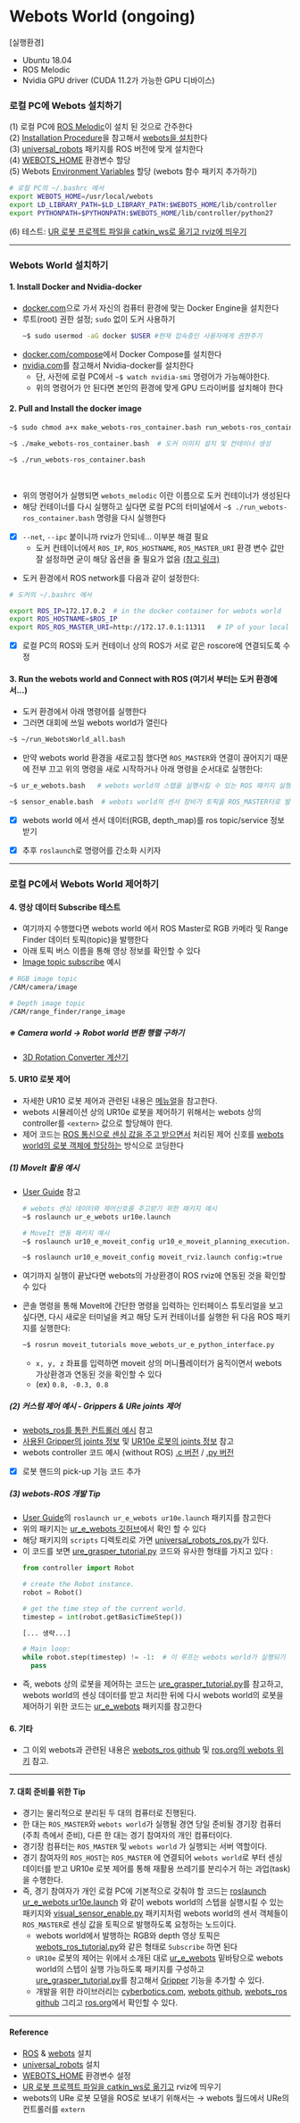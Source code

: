 # Webots World (ongoing)

[실행환경]
* Ubuntu 18.04 
* ROS Melodic  
* Nvidia GPU driver (CUDA 11.2가 가능한 GPU 디바이스)



### 로컬 PC에 Webots 설치하기 
(1) 로컬 PC에 [ROS Melodic](http://wiki.ros.org/melodic)이 설치 된 것으로 간주한다 <br/>
(2) [Installation Procedure](https://cyberbotics.com/doc/guide/installation-procedure#installation-procedure)을 참고해서 [webots을 설치](https://cyberbotics.com/)한다 <br/>
(3) [universal_robots](http://wiki.ros.org/universal_robots) 패키지를 ROS 버전에 맞게 설치한다 <br/>
(4) [WEBOTS_HOME](https://cyberbotics.com/doc/guide/tutorial-8-using-ros) 환경변수 할당<br/>
(5) Webots [Environment Variables](https://www.cyberbotics.com/doc/guide/running-extern-robot-controllers?tab-os=linux&tab-language=python#environment-variables) 할당 (webots 함수 패키지 추가하기)
  ```bash
  # 로컬 PC의 ~/.bashrc 에서 
  export WEBOTS_HOME=/usr/local/webots
  export LD_LIBRARY_PATH=$LD_LIBRARY_PATH:$WEBOTS_HOME/lib/controller
  export PYTHONPATH=$PYTHONPATH:$WEBOTS_HOME/lib/controller/python27
  ```
(6) 테스트: [UR 로봇 프로젝트 파일을 catkin_ws로 옮기고 rviz에 띄우기](https://cyberbotics.com/doc/guide/ure)

***

### Webots World 설치하기 
#### 1. Install Docker and Nvidia-docker 
* [docker.com](https://docs.docker.com/engine/install/ubuntu/)으로 가서 자신의 컴퓨터 환경에 맞는 Docker Engine을 설치한다 
* 루트(root) 권한 설정; ```sudo``` 없이 도커 사용하기 
  ``` bash
  ~$ sudo usermod -aG docker $USER #현재 접속중인 사용자에게 권한주기 
  ```
* [docker.com/compose](https://docs.docker.com/compose/install/)에서 Docker Compose를 설치한다 
* [nvidia.com](https://docs.nvidia.com/datacenter/cloud-native/container-toolkit/install-guide.html#docker)를 참고해서 Nvidia-docker를 설치한다 
  * 단, 사전에 로컬 PC에서 ```~$ watch nvidia-smi``` 명령어가 가능해야한다. 
  * 위의 명령어가 안 된다면 본인의 환경에 맞게 GPU 드라이버를 설치해야 한다 


#### 2. Pull and Install the docker image 
```bash
~$ sudo chmod a+x make_webots-ros_container.bash run_webots-ros_container.bash  # 실행 권한 부여 

~$ ./make_webots-ros_container.bash  # 도커 이미지 설치 및 컨테이너 생성 

~$ ./run_webots-ros_container.bash

```


<br/>

* 위의 명령어가 실행되면 ```webots_melodic``` 이란 이름으로 도커 컨테이너가 생성된다 
* 해당 컨테이너를 다시 실행하고 싶다면 로컬 PC의 터미널에서 ```~$ ./run_webots-ros_container.bash``` 명령을 다시 실행한다 


- [x] ```--net```, ```--ipc``` 붙이니까 rviz가 안되네... 이부분 해결 필요 
  * 도커 컨테이너에서 ```ROS_IP```, ```ROS_HOSTNAME```, ```ROS_MASTER_URI``` 환경 변수 값만 잘 설정하면 굳이 해당 옵션을 줄 필요가 없음 [(참고 링크)](https://www.ybliu.com/2020/05/ros-remote-debgging-and-communication.html)

- 도커 환경에서 ROS network를 다음과 같이 설정한다: 
```bash 
# 도커의 ~/.bashrc 에서 

export ROS_IP=172.17.0.2  # in the docker container for webots world
export ROS_HOSTNAME=$ROS_IP
export ROS_ROS_MASTER_URI=http://172.17.0.1:11311   # IP of your local PC for ROS Master 
```
- [x] 로컬 PC의 ROS와 도커 컨테이너 상의 ROS가 서로 같은 roscore에 연결되도록 수정  
  

#### 3. Run the webots world and Connect with ROS (여기서 부터는 도커 환경에서...)
* 도커 환경에서 아래 명령어를 실행한다
* 그러면 대회에 쓰일 webots world가 열린다 
```bash
~$ ~/run_WebotsWorld_all.bash
```
* 만약 webots world 환경을 새로고침 했다면 ```ROS_MASTER```와 연결이 끊어지기 때문에 전부 끄고 위의 명령을 새로 시작하거나 아래 명령을 순서대로 실행한다: 
```bash
~$ ur_e_webots.bash   # webots world의 스텝을 실행시킬 수 있는 ROS 패키지 실행 

~$ sensor_enable.bash  # webots world의 센서 장비가 토픽을 ROS_MASTER터로 발행하도록 서비스 요청(call)
```

- [x] webots world 에서 센서 데이터(RGB, depth_map)를 ros topic/service 정보 받기 
- [x] 추후 ```roslaunch```로 명령어를 간소화 시키자 


***
### 로컬 PC에서 Webots World 제어하기 


#### 4. 영상 데이터 Subscribe 테스트 
* 여기까지 수행했다면 webots world 에서 ROS Master로 RGB 카메라 및 Range Finder 데이터 토픽(topic)을 발행한다 
* 아래 토픽 버스 이름을 통해 영상 정보를 확인할 수 있다 
* [Image topic subscribe](https://github.com/DoranLyong/webots-ros-melodic-project/blob/main/catkin_ws/src/ur_e_webots/scripts/webots_ros_tutorial.py) 예시 
```bash 
# RGB image topic 
/CAM/camera/image

# Depth image topic 
/CAM/range_finder/range_image
```

##### ※ Camera world → Robot world 변환 행렬 구하기 


* [3D Rotation Converter 계산기](https://www.andre-gaschler.com/rotationconverter/)




#### 5. UR10 로봇 제어
* 자세한 UR10 로봇 제어과 관련된 내용은 [메뉴얼](https://cyberbotics.com/doc/guide/ure)을 참고한다. 
* webots 시뮬레이션 상의 UR10e 로봇을 제어하기 위해서는 webots 상의 controller를 ```<extern>``` 값으로 할당해야 한다. 
* 제어 코드는 [ROS 통신으로 센싱 값을 주고 받으면서](https://github.com/cyberbotics/webots_ros/blob/master/scripts/ros_controller.py) 처리된 제어 신호를 [webots world의 로봇 객체에 할당하는](https://github.com/cyberbotics/webots_ros/blob/master/scripts/ros_python.py) 방식으로 코딩한다 

##### (1) MoveIt 활용 예시 
* [User Guide](https://cyberbotics.com/doc/guide/ure?tab-language=python#ros) 참고 

  ```bash  
  # webots 센싱 데이터와 제어신호를 주고받기 위한 패키지 예시 
  ~$ roslaunch ur_e_webots ur10e.launch
  
  # MoveIt 연동 패키지 예시 
  ~$ roslaunch ur10_e_moveit_config ur10_e_moveit_planning_execution.launch
  
  ~$ roslaunch ur10_e_moveit_config moveit_rviz.launch config:=true   
  ```
* 여기까지 실행이 끝났다면 webots의 가상환경이 ROS rviz에 연동된 것을 확인할 수 있다 
* 콘솔 명령을 통해 MoveIt에 간단한 명령을 입력하는 인터페이스 튜토리얼을 보고 싶다면, 다시 새로운 터미널을 켜고 해당 도커 컨테이너를 실행한 뒤 다음 ROS 패키지를 실행한다: 
  ```bash
  ~$ rosrun moveit_tutorials move_webots_ur_e_python_interface.py  
  ```
  * ```x, y, z``` 좌표를 입력하면 moveit 상의 머니퓰레이터가 움직이면서 webots 가상환경과 연동된 것을 확인할 수 있다 
  * (ex) ```0.8, -0.3, 0.8``` 

##### (2) 커스텀 제어 예시 - Grippers & URe joints 제어 
* [webots_ros를 통한 컨트롤러 예시](https://github.com/cyberbotics/webots_ros/tree/master/scripts) 참고 
* [사용된 Gripper의 joints 정보](https://cyberbotics.com/doc/guide/gripper-actuators#robotiq-3f-gripper) 및 [UR10e 로봇의 joints 정보](https://cyberbotics.com/doc/guide/ure?tab-language=python) 참고 
* webots controller 코드 예시 (without ROS) [.c 버전](https://github.com/cyberbotics/webots/blob/master/projects/robots/universal_robots/controllers/ure_can_grasper/ure_can_grasper.c)  / [.py 버전](https://github.com/DoranLyong/webots-ros-melodic-project/blob/main/controllers/ure_grasper_tutorial/ure_grasper_tutorial.py)


- [x] 로봇 핸드의 pick-up 기능 코드 추가 

##### (3) webots-ROS 개발 Tip
* [User Guide](https://cyberbotics.com/doc/guide/ure?tab-language=python#ros)의 ```roslaunch ur_e_webots ur10e.launch``` 패키지를 참고한다 
* 위의 패키지는 [ur_e_webots 깃허브](https://github.com/cyberbotics/webots/tree/released/projects/robots/universal_robots/resources/ros_package/ur_e_webots)에서 확인 할 수 있다 
* 해당 패키지의 ```scripts``` 디렉토리로 가면 [universal_robots_ros.py](https://github.com/cyberbotics/webots/blob/released/projects/robots/universal_robots/resources/ros_package/ur_e_webots/scripts/universal_robots_ros.py)가 있다. 
* 이 코드를 보면 [ure_grasper_tutorial.py](https://github.com/DoranLyong/webots-ros-melodic-project/blob/main/controllers/ure_grasper_tutorial/ure_grasper_tutorial.py) 코드와 유사한 형태를 가지고 있다 : 
  ```python
  from controller import Robot

  # create the Robot instance.
  robot = Robot()

  # get the time step of the current world.
  timestep = int(robot.getBasicTimeStep())

  [... 생략...] 

  # Main loop:
  while robot.step(timestep) != -1:  # 이 루프는 webots world가 실행되기 위해 반드시 필요하다 
    pass 
  ``` 
* 즉, webots 상의 로봇을 제어하는 코드는 [ure_grasper_tutorial.py](https://github.com/DoranLyong/webots-ros-melodic-project/blob/main/controllers/ure_grasper_tutorial/ure_grasper_tutorial.py)를 참고하고, webots world의 센싱 데이터를 받고 처리한 뒤에 다시 webots world의 로봇을 제어하기 위한 코드는 [ur_e_webots](https://github.com/cyberbotics/webots/tree/released/projects/robots/universal_robots/resources/ros_package/ur_e_webots) 패키지를 참고한다 
  



#### 6. 기타 
* 그 이외 webots과 관련된 내용은 [webots_ros github](https://github.com/cyberbotics/webots_ros) 및 [ros.org의 webots 위키](http://wiki.ros.org/webots) 참고. 

***

#### 7. 대회 준비를 위한 Tip
* 경기는 물리적으로 분리된 두 대의 컴퓨터로 진행된다. 
* 한 대는 ```ROS_MASTER```와 ```webots world```가 실행될 경연 당일 준비될 경기장 컴퓨터(주최 측에서 준비), 다른 한 대는 경기 참여자의 개인 컴퓨터이다. 
* 경기장 컴퓨터는 ```ROS_MASTER``` 및 ```webots world``` 가 실행되는 서버 역할이다. 
* 경기 참여자의 ```ROS_HOST```는 ```ROS_MASTER``` 에 연결되어 ```webots world```로 부터 센싱 데이터를 받고 UR10e 로봇 제어를 통해 재활용 쓰레기를 분리수거 하는 과업(task)을 수행한다. 
* 즉, 경기 참여자가 개인 로컬 PC에 기본적으로 갖춰야 할 코드는 [roslaunch ur_e_webots ur10e.launch](https://cyberbotics.com/doc/guide/ure?tab-language=python#ros) 와 같이 webots world의 스텝을 실행시킬 수 있는 패키지와 [visual_sensor_enable.py](https://github.com/DoranLyong/webots-ros-melodic-project/blob/main/catkin_ws/src/ur_e_webots/scripts/visual_sensor_enable.py) 패키지처럼 webots world의 센서 객체들이 ```ROS_MASTER```로 센싱 값을 토픽으로 발행하도록 요청하는 노드이다. 
  * webots world에서 발행하는 RGB와 depth 영상 토픽은 [webots_ros_tutorial.py](https://github.com/DoranLyong/webots-ros-melodic-project/blob/main/catkin_ws/src/ur_e_webots/scripts/webots_ros_tutorial.py)와 같은 형태로 ```Subscribe``` 하면 된다
  * ```UR10e``` 로봇의 제어는 위에서 소개된 대로 [ur_e_webots](https://github.com/cyberbotics/webots/tree/released/projects/robots/universal_robots/resources/ros_package/ur_e_webots/scripts) 밑바탕으로 webots world의 스텝이 실행 가능하도록 패키지를 구성하고 [ure_grasper_tutorial.py](https://github.com/DoranLyong/webots-ros-melodic-project/blob/main/controllers/ure_grasper_tutorial/ure_grasper_tutorial.py)를 참고해서 [Gripper](https://cyberbotics.com/doc/guide/gripper-actuators#robotiq-3f-gripper) 기능을 추가할 수 있다. 
  * 개발을 위한 라이브러리는 [cyberbotics.com](https://cyberbotics.com/doc/guide/index), [webots github](https://github.com/cyberbotics/webots/tree/released/projects/robots/universal_robots/resources/ros_package/ur_e_webots), [webots_ros github](https://github.com/cyberbotics/webots_ros) 그리고 [ros.org](http://wiki.ros.org/webots_ros)에서 확인할 수 있다. 


***

#### Reference 
* [ROS](http://wiki.ros.org/Distributions) & [webots](https://cyberbotics.com/) 설치 
* [universal_robots](http://wiki.ros.org/universal_robots) 설치 
* [WEBOTS_HOME](https://cyberbotics.com/doc/guide/tutorial-8-using-ros) 환경변수 설정 
* [UR 로봇 프로젝트 파일을 catkin_ws로 옮기고](https://cyberbotics.com/doc/guide/ure) rviz에 띄우기 
* webots의  URe 로봇 모델을 ROS로 보내기 위해서는 → webots 월드에서 URe의 컨트롤러를 ```extern```


